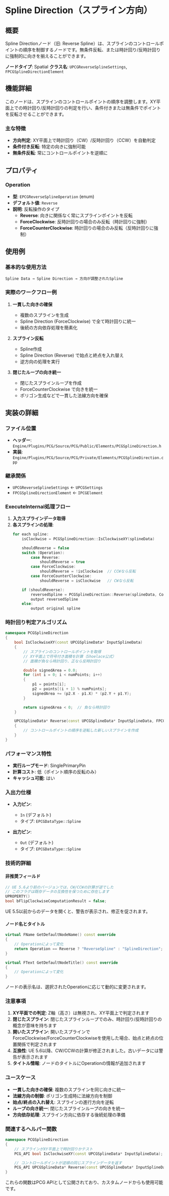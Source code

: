 # Spline Direction（スプライン方向）

## 概要

Spline Directionノード（旧: Reverse Spline）は、スプラインのコントロールポイントの順序を制御するノードです。無条件反転、または時計回り/反時計回りに強制的に向きを揃えることができます。

**ノードタイプ**: Spatial
**クラス名**: `UPCGReverseSplineSettings`, `FPCGSplineDirectionElement`

## 機能詳細

このノードは、スプラインのコントロールポイントの順序を調整します。XY平面上での時計回り/反時計回りの判定を行い、条件付きまたは無条件でポイントを反転させることができます。

### 主な特徴

- **方向判定**: XY平面上で時計回り（CW）/反時計回り（CCW）を自動判定
- **条件付き反転**: 特定の向きに強制可能
- **無条件反転**: 常にコントロールポイントを逆順に

## プロパティ

### Operation
- **型**: `EPCGReverseSplineOperation` (enum)
- **デフォルト値**: `Reverse`
- **説明**: 反転操作のタイプ
  - **Reverse**: 向きに関係なく常にスプラインポイントを反転
  - **ForceClockwise**: 反時計回りの場合のみ反転（時計回りに強制）
  - **ForceCounterClockwise**: 時計回りの場合のみ反転（反時計回りに強制）

## 使用例

### 基本的な使用方法

```
Spline Data → Spline Direction → 方向が調整されたSpline
```

### 実際のワークフロー例

1. **一貫した向きの確保**
   - 複数のスプラインを生成
   - Spline Direction (ForceClockwise) で全て時計回りに統一
   - 後続の方向依存処理を簡素化

2. **スプライン反転**
   - Spline作成
   - Spline Direction (Reverse) で始点と終点を入れ替え
   - 逆方向の処理を実行

3. **閉じたループの向き統一**
   - 閉じたスプラインループを作成
   - ForceCounterClockwise で向きを統一
   - ポリゴン生成などで一貫した法線方向を確保

## 実装の詳細

### ファイル位置
- **ヘッダー**: `Engine/Plugins/PCG/Source/PCG/Public/Elements/PCGSplineDirection.h`
- **実装**: `Engine/Plugins/PCG/Source/PCG/Private/Elements/PCGSplineDirection.cpp`

### 継承関係
- `UPCGReverseSplineSettings` ← `UPCGSettings`
- `FPCGSplineDirectionElement` ← `IPCGElement`

### ExecuteInternal処理フロー

1. **入力スプラインデータ取得**
2. **各スプラインの処理**:
   ```cpp
   for each spline:
       isClockwise = PCGSplineDirection::IsClockwiseXY(splineData)

       shouldReverse = false
       switch (Operation):
           case Reverse:
               shouldReverse = true
           case ForceClockwise:
               shouldReverse = !isClockwise  // CCWなら反転
           case ForceCounterClockwise:
               shouldReverse = isClockwise   // CWなら反転

       if (shouldReverse):
           reversedSpline = PCGSplineDirection::Reverse(splineData, Context)
           output reversedSpline
       else:
           output original spline
   ```

### 時計回り判定アルゴリズム

```cpp
namespace PCGSplineDirection
{
    bool IsClockwiseXY(const UPCGSplineData* InputSplineData)
    {
        // スプラインのコントロールポイントを取得
        // XY平面上で符号付き面積を計算（Shoelace公式）
        // 面積が負なら時計回り、正なら反時計回り

        double signedArea = 0.0;
        for (int i = 0; i < numPoints; i++)
        {
            p1 = points[i];
            p2 = points[(i + 1) % numPoints];
            signedArea += (p2.X - p1.X) * (p2.Y + p1.Y);
        }

        return signedArea < 0;  // 負なら時計回り
    }

    UPCGSplineData* Reverse(const UPCGSplineData* InputSplineData, FPCGContext* Context)
    {
        // コントロールポイントの順序を逆転した新しいスプラインを作成
    }
}
```

### パフォーマンス特性

- **実行ループモード**: SinglePrimaryPin
- **計算コスト**: 低（ポイント順序の反転のみ）
- **キャッシュ可能**: はい

### 入出力仕様

- **入力ピン**:
  - `In` (デフォルト)
  - タイプ: `EPCGDataType::Spline`

- **出力ピン**:
  - `Out` (デフォルト)
  - タイプ: `EPCGDataType::Spline`

### 技術的詳細

#### 非推奨フィールド

```cpp
// UE 5.6より前のバージョンでは、CW/CCWの計算が逆でした
// このフラグは既存データの互換性を保つために存在します
UPROPERTY()
bool bFlipClockwiseComputationResult = false;
```

UE 5.5以前からのデータを開くと、警告が表示され、修正を促されます。

#### ノード名とタイトル

```cpp
virtual FName GetDefaultNodeName() const override
{
    // Operationによって変化
    return Operation == Reverse ? "ReverseSpline" : "SplineDirection";
}

virtual FText GetDefaultNodeTitle() const override
{
    // Operationによって変化
}
```

ノードの表示名は、選択されたOperationに応じて動的に変更されます。

### 注意事項

1. **XY平面での判定**: Z軸（高さ）は無視され、XY平面上で判定されます
2. **閉じたスプライン**: 閉じたスプラインループでのみ、時計回り/反時計回りの概念が意味を持ちます
3. **開いたスプライン**: 開いたスプラインでForceClockwise/ForceCounterClockwiseを使用した場合、始点と終点の位置関係で判定されます
4. **互換性**: UE 5.6以降、CW/CCWの計算が修正されました。古いデータには警告が表示されます
5. **タイトル情報**: ノードのタイトルにOperationの情報が追加されます

### ユースケース

- **一貫した向きの確保**: 複数のスプラインを同じ向きに統一
- **法線方向の制御**: ポリゴン生成時に法線方向を制御
- **始点/終点の入れ替え**: スプラインの進行方向を逆転
- **ループの向き統一**: 閉じたスプラインループの向きを統一
- **方向依存処理**: スプライン方向に依存する後続処理の準備

### 関連するヘルパー関数

```cpp
namespace PCGSplineDirection
{
    // スプラインがXY平面上で時計回りかテスト
    PCG_API bool IsClockwiseXY(const UPCGSplineData* InputSplineData);

    // コントロールポイントが逆順の同じスプラインデータを返す
    PCG_API UPCGSplineData* Reverse(const UPCGSplineData* InputSplineData, FPCGContext* Context);
}
```

これらの関数はPCG APIとして公開されており、カスタムノードからも使用可能です。
